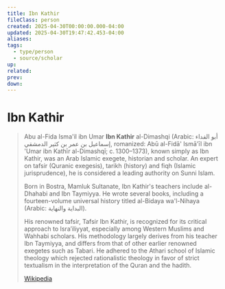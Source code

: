 ```yaml
---
title: Ibn Kathir
fileClass: person
created: 2025-04-30T00:00:00.000-04:00
updated: 2025-04-30T19:47:42.453-04:00
aliases: 
tags: 
  - type/person
  - source/scholar 
up: 
related: 
prev: 
down: 
---
```


# Ibn Kathir

 
> Abu al-Fida Isma'il ibn Umar **Ibn Kathir** al-Dimashqi (Arabic: أبو الفداء إسماعيل بن عمر بن كثير الدمشقي, romanized: Abū al-Fidā' Ismā'īl ibn 'Umar ibn Kathīr al-Dimashqī; c. 1300–1373), known simply as Ibn Kathir, was an Arab Islamic exegete, historian and scholar. An expert on tafsir (Quranic exegesis), tarikh (history) and fiqh (Islamic jurisprudence), he is considered a leading authority on Sunni Islam.
>
> Born in Bostra, Mamluk Sultanate, Ibn Kathir's teachers include al-Dhahabi and Ibn Taymiyya. He wrote several books, including a fourteen-volume universal history titled al-Bidaya wa'l-Nihaya (Arabic: البداية والنهاية).
>
> His renowned tafsir, Tafsir Ibn Kathir, is recognized for its critical approach to Israʼiliyyat, especially among Western Muslims and Wahhabi scholars. His methodology largely derives from his teacher Ibn Taymiyya, and differs from that of other earlier renowned exegetes such as Tabari. He adhered to the Athari school of Islamic theology which rejected rationalistic theology in favor of strict textualism in the interpretation of the Quran and the hadith.
>
> [Wikipedia](https://en.wikipedia.org/wiki/Ibn%20Kathir)